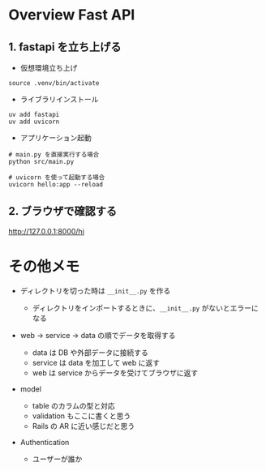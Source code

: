 # Overview Fast API

## 1. fastapi を立ち上げる

- 仮想環境立ち上げ

```
source .venv/bin/activate
```

- ライブラリインストール

```
uv add fastapi
uv add uvicorn
```

- アプリケーション起動

```
# main.py を直接実行する場合
python src/main.py

# uvicorn を使って起動する場合
uvicorn hello:app --reload
```

## 2. ブラウザで確認する

http://127.0.0.1:8000/hi


# その他メモ

- ディレクトリを切った時は `__init__.py` を作る
  - ディレクトリをインポートするときに、`__init__.py` がないとエラーになる

- web -> service -> data の順でデータを取得する
  - data は DB や外部データに接続する
  - service は data を加工して web に返す
  - web は service からデータを受けてブラウザに返す

- model
  - table のカラムの型と対応
  - validation もここに書くと思う
  - Rails の AR に近い感じだと思う

- Authentication
  - ユーザーが誰か

